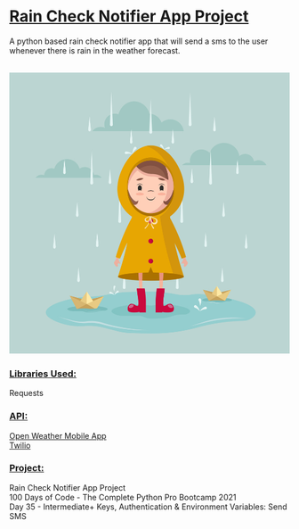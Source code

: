 # <u>**Rain Check Notifier App Project**</u>

A python based rain check notifier app that will 
send a sms to the user whenever there is rain in the 
weather forecast.</br> </br>

![Password Manager](image.jpg) <br/>

### <u>**Libraries Used:**</u> <br />
Requests<br/>

### <u>**API:**</u> <br />
[Open Weather Mobile App](https://openweathermap.org/) <br/>
[Twilio](https://www.twilio.com/)


### <u>**Project:**</u> <br/>
Rain Check Notifier App Project<br/>
100 Days of Code - The Complete Python Pro Bootcamp 2021 <br/>
Day 35 - Intermediate+ Keys, Authentication & Environment Variables: Send SMS